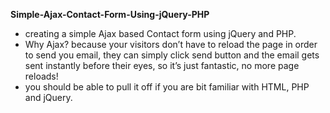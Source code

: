 <b>Simple-Ajax-Contact-Form-Using-jQuery-PHP</b>
- creating a simple Ajax based Contact form using jQuery and PHP.<br>
- Why Ajax? because your visitors don’t have to reload the page in order to send you email, they can simply click send button and the email gets sent instantly before their eyes, so it’s just fantastic, no more page reloads!<br>
- you should be able to pull it off if you are bit familiar with HTML, PHP and jQuery.<br>
